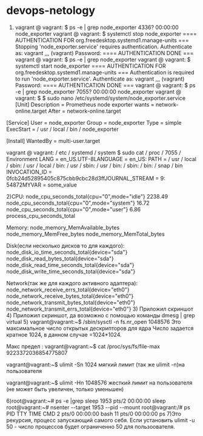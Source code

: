 # devops-netology
1) vagrant @ vagrant: $ ps -e | grep node_exporter
4336? 00:00:00 node_exporter 
vagrant @ vagrant: $ systemctl stop node_exporter 
==== AUTHENTICATION FOR org.freedesktop.systemd1.manage-units 
=== Stopping 'node_exporter.service' requires authentication. Authenticate as: vagrant ,,, (vagrant) Password: 
==== AUTHENTICATION DONE === 
vagrant @ vagrant: $ ps -e | grep node_exporter 
vagrant @ vagrant: $ systemctl start node_exporter 
==== AUTHENTICATION FOR org.freedesktop.systemd1.manage-units 
=== Authentication is required to run 'node_exporter.service'. Authenticate as: vagrant ,,, (vagrant) Password: ==== AUTHENTICATION DONE === 
vagrant @ vagrant: $ ps -e | grep node_exporter 7055? 00:00:00 node_exporter 
vagrant @ vagrant: $ $ sudo nano /etc/systemd/system/node_exporter.service 
[Unit] 
Description = Prometheus node exporter 
wants = network-online.target 
After = network-online.target

[Service] 
User = node_exporter 
Group = node_exporter 
Type = simple ExecStart = / usr / local / bin / node_exporter

[Install] WantedBy = multi-user.target 

vagrant @ vagrant: / etc / systemd / system $ sudo cat / proc / 7055 / Environment LANG = en_US.UTF-8LANGUAGE = en_US: PATH = / usr / local / sbin: / usr / local / bin: / usr / sbin: / usr / bin: / sbin: / bin: / snap / bin INVOCATION_ID = 0fcb24d52895405c875cbb9cbc28d3ffJOURNAL_STREAM = 9: 54872MYVAR = some_value

2)CPU:
    node_cpu_seconds_total{cpu="0",mode="idle"} 2238.49
    node_cpu_seconds_total{cpu="0",mode="system"} 16.72
    node_cpu_seconds_total{cpu="0",mode="user"} 6.86
    process_cpu_seconds_total
    
Memory:
    node_memory_MemAvailable_bytes 
    node_memory_MemFree_bytes
    node_memory_MemTotal_bytes
    
Disk(если несколько дисков то для каждого):
    node_disk_io_time_seconds_total{device="sda"} 
    node_disk_read_bytes_total{device="sda"} 
    node_disk_read_time_seconds_total{device="sda"} 
    node_disk_write_time_seconds_total{device="sda"}
    
Network(так же для каждого активного адаптера):
    node_network_receive_errs_total{device="eth0"} 
    node_network_receive_bytes_total{device="eth0"} 
    node_network_transmit_bytes_total{device="eth0"}
    node_network_transmit_errs_total{device="eth0"}
 3) Приложил скриншот
 4) Приложил скриншот, да возможно с помощью команды dmesg | grep virtual
 5) vagrant@vagrant:~$ /sbin/sysctl -n fs.nr_open
1048576
Это максимальное число открытых дескрипторов для ядра
Число задается кратное 1024, в данном случае =1024*1024. 

Макс предел :
vagrant@vagrant:~$ cat /proc/sys/fs/file-max
9223372036854775807

vagrant@vagrant:~$ ulimit -Sn
1024
мягкий лимит (так же ulimit -n)на пользователя

vagrant@vagrant:~$ ulimit -Hn
1048576
жесткий лимит на пользователя (не может быть увеличен, только уменьшен)

6)root@vagrant:~# ps -e |grep sleep
   1953 pts/2    00:00:00 sleep
root@vagrant:~# nsenter --target 1953 --pid --mount
root@vagrant:/# ps
    PID TTY          TIME CMD
      2 pts/0    00:00:00 bash
     11 pts/0    00:00:00 ps
  7)Это рекурсия, процесс запускающий самого себя.
  Если установить ulimit -u 50 - число процессов будет ограниченно 50 для пользоователя. 


